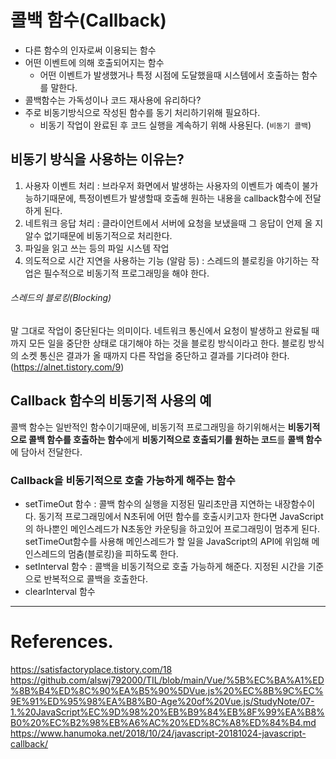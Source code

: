 # 콜백 함수(Callback)
- 다른 함수의 인자로써 이용되는 함수
- 어떤 이벤트에 의해 호출되어지는 함수
    - 어떤 이벤트가 발생했거나 특정 시점에 도달했을때 시스템에서 호출하는 함수를 말한다.
- 콜백함수는 가독성이나 코드 재사용에 유리하다?
- 주로 비동기방식으로 작성된 함수를 동기 처리하기위해 필요하다.
    - 비동기 작업이 완료된 후 코드 실행을 계속하기 위해 사용된다. (`비동기 콜백`)

## 비동기 방식을 사용하는 이유는?
1. 사용자 이벤트 처리 : 브라우저 화면에서 발생하는 사용자의 이벤트가 예측이 불가능하기때문에, 특정이벤트가 발생할때 호출해 원하는 내용을 callback함수에 전달하게 된다.
2. 네트워크 응답 처리 : 클라이언트에서 서버에 요청을 보냈을때 그 응답이 언제 올 지 알수 없기때문에 비동기적으로 처리한다.
3. 파일을 읽고 쓰는 등의 파일 시스템 작업
4. 의도적으로 시간 지연을 사용하는 기능 (알람 등) : 스레드의 블로킹을 야기하는 작업은 필수적으로 비동기적 프로그래밍을 해야 한다.

###### 스레드의 블로킹(Blocking)
말 그대로 작업이 중단된다는 의미이다.
네트워크 통신에서 요청이 발생하고 완료될 때까지 모든 일을 중단한 상태로 대기해야 하는 것을 블로킹 방식이라고 한다.
블로킹 방식의 소켓 통신은 결과가 올 때까지 다른 작업을 중단하고 결과를 기다려야 한다.
(https://alnet.tistory.com/9)

## Callback 함수의 비동기적 사용의 예
콜백 함수는 일반적인 함수이기때문에, 비동기적 프로그래밍을 하기위해서는 **비동기적으로 콜백 함수를 호출하는 함수**에게 **비동기적으로 호출되기를 원하는 코드**를 **콜백 함수**에 담아서 전달한다.

### Callback을 비동기적으로 호출 가능하게 해주는 함수
- setTimeOut 함수 : 콜백 함수의 실행을 지정된 밀리초만큼 지연하는 내장함수이다. 동기적 프로그래밍에서 N초뒤에 어떤 함수를 호출시키고자 한다면 JavaScript의 하나뿐인 메인스레드가 N초동안 카운팅을 하고있어 프로그래밍이 멈추게 된다. setTimeOut함수를 사용해 메인스레드가 할 일을 JavaScript의 API에 위임해 메인스레드의 멈춤(블로킹)을 피하도록 한다.
- setInterval 함수 : 콜백을 비동기적으로 호출 가능하게 해준다. 지정된 시간을 기준으로 반복적으로 콜백을 호출한다. 
- clearInterval 함수

---
# References.
https://satisfactoryplace.tistory.com/18
https://github.com/alswj792000/TIL/blob/main/Vue/%5B%EC%BA%A1%ED%8B%B4%ED%8C%90%EA%B5%90%5DVue.js%20%EC%8B%9C%EC%9E%91%ED%95%98%EA%B8%B0-Age%20of%20Vue.js/StudyNote/07-1.%20JavaScript%EC%9D%98%20%EB%B9%84%EB%8F%99%EA%B8%B0%20%EC%B2%98%EB%A6%AC%20%ED%8C%A8%ED%84%B4.md
https://www.hanumoka.net/2018/10/24/javascript-20181024-javascript-callback/